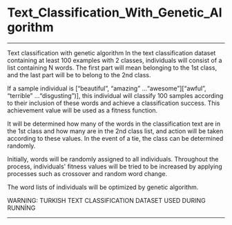 # Text_Classification_With_Genetic_Algorithm

 
 <hr>
Text classification with genetic algorithm
In the text classification dataset containing at least 100 examples with 2 classes, individuals will consist of a list containing N words. The first part will mean belonging to the 1st class, and the last part will be to belong to the 2nd class.

If a sample individual is [“beautiful”, “amazing” …“awesome”][“awful”, “terrible” …“disgusting”)], this individual will classify 100 samples according to their inclusion of these words and achieve a classification success. This achievement value will be used as a fitness function.

It will be determined how many of the words in the classification text are in the 1st class and how many are in the 2nd class list, and action will be taken according to these values. In the event of a tie, the class can be determined randomly.

Initially, words will be randomly assigned to all individuals. Throughout the process, individuals' fitness values will be tried to be increased by applying processes such as crossover and random word change.

The word lists of individuals will be optimized by genetic algorithm.

WARNING: TURKISH TEXT CLASSIFICATION DATASET USED DURING RUNNİNG
<hr>

